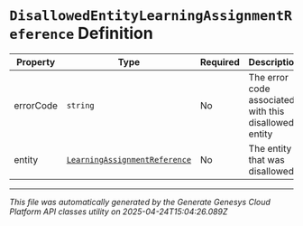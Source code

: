# `DisallowedEntityLearningAssignmentReference` Definition

| Property | Type | Required | Description |
|----------|------|----------|-------------|
| errorCode | `string` | No | The error code associated with this disallowed entity |
| entity | [`LearningAssignmentReference`](learningassignmentreference-definition.md) | No | The entity that was disallowed |

---

*This file was automatically generated by the Generate Genesys Cloud Platform API classes utility on 2025-04-24T15:04:26.089Z*